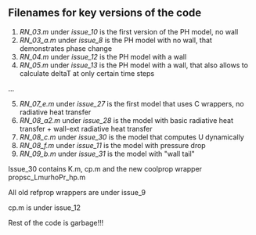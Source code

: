 ## Filenames for key versions of the code 

1. *RN_03.m* under *issue_10* is the first version of the PH model, no wall
2. *RN_03_a.m* under *issue_8* is the PH model with no wall, that demonstrates phase change 
3. *RN_04.m* under *issue_12* is the PH model with a wall
4. *RN_05.m* under *issue_13* is the PH model with a wall, that also allows to calculate deltaT at only certain time steps

...

5. *RN_07_e.m* under *issue_27* is the first model that uses C wrappers, no radiative heat transfer 
7. *RN_08_a2.m* under *issue_28* is the model with basic radiative heat transfer + wall-ext radiative heat transfer 
8. *RN_08_c.m* under *issue_30* is the model that computes U dynamically
8. *RN_08_f.m* under *issue_11* is the model with pressure drop 
9. *RN_09_b.m* under *issue_31* is the model with "wall tail" 

Issue_30 contains K.m, cp.m and the new coolprop wrapper propsc_LmurhoPr_hp.m 

All old refprop wrappers are under issue_9 

cp.m is under issue_12

Rest of the code is garbage!!! 
